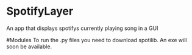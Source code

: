 # SpotifyLayer
An app that displays spotifys currently playing song in a GUI

#Modules
To run the .py files you need to download spotilib. An exe will soon be available.
